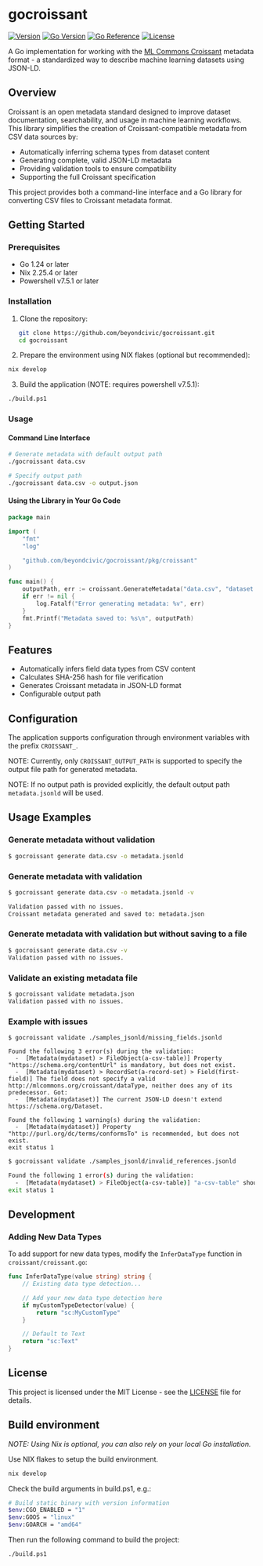 # gocroissant

[![Version](https://img.shields.io/badge/version-v0.2.9-blue)](https://github.com/beyondcivic/gocroissant/releases/tag/v0.2.9)
[![Go Version](https://img.shields.io/badge/Go-1.24+-00ADD8?logo=go)](https://golang.org/doc/devel/release.html)
[![Go Reference](https://pkg.go.dev/badge/github.com/beyondcivic/gocroissant.svg)](https://pkg.go.dev/github.com/beyondcivic/gocroissant)
[![License](https://img.shields.io/badge/license-MIT-green)](LICENSE)

A Go implementation for working with the [ML Commons Croissant](https://github.com/mlcommons/croissant) metadata format - a standardized way to describe machine learning datasets using JSON-LD.

## Overview

Croissant is an open metadata standard designed to improve dataset documentation, searchability, and usage in machine learning workflows. This library simplifies the creation of Croissant-compatible metadata from CSV data sources by:

- Automatically inferring schema types from dataset content
- Generating complete, valid JSON-LD metadata
- Providing validation tools to ensure compatibility
- Supporting the full Croissant specification

This project provides both a command-line interface and a Go library for converting CSV files to Croissant metadata format.

## Getting Started

### Prerequisites

- Go 1.24 or later
- Nix 2.25.4 or later
- Powershell v7.5.1 or later

### Installation

1. Clone the repository:

```bash
   git clone https://github.com/beyondcivic/gocroissant.git
   cd gocroissant
```

2. Prepare the environment using NIX flakes (optional but recommended):

```bash
nix develop
```

3. Build the application (NOTE: requires powershell v7.5.1):

```bash
./build.ps1
```

### Usage

#### Command Line Interface

```bash
# Generate metadata with default output path
./gocroissant data.csv

# Specify output path
./gocroissant data.csv -o output.json
```

#### Using the Library in Your Go Code

```go
package main

import (
	"fmt"
	"log"

	"github.com/beyondcivic/gocroissant/pkg/croissant"
)

func main() {
	outputPath, err := croissant.GenerateMetadata("data.csv", "dataset.jsonld")
	if err != nil {
		log.Fatalf("Error generating metadata: %v", err)
	}
	fmt.Printf("Metadata saved to: %s\n", outputPath)
}
```

## Features

- Automatically infers field data types from CSV content
- Calculates SHA-256 hash for file verification
- Generates Croissant metadata in JSON-LD format
- Configurable output path

## Configuration

The application supports configuration through environment variables with the prefix `CROISSANT_`.

NOTE: Currently, only `CROISSANT_OUTPUT_PATH` is supported to specify the output file path for generated metadata.

NOTE: If no output path is provided explicitly, the default output path `metadata.jsonld` will be used.

## Usage Examples

### Generate metadata without validation

```bash
$ gocroissant generate data.csv -o metadata.jsonld
```

### Generate metadata with validation

```bash
$ gocroissant generate data.csv -o metadata.jsonld -v

Validation passed with no issues.
Croissant metadata generated and saved to: metadata.json
```

### Generate metadata with validation but without saving to a file

```bash
$ gocroissant generate data.csv -v
Validation passed with no issues.
```

### Validate an existing metadata file

```bash
$ gocroissant validate metadata.json
Validation passed with no issues.
```

### Example with issues

```
$ gocroissant validate ./samples_jsonld/missing_fields.jsonld

Found the following 3 error(s) during the validation:
  -  [Metadata(mydataset) > FileObject(a-csv-table)] Property "https://schema.org/contentUrl" is mandatory, but does not exist.
  -  [Metadata(mydataset) > RecordSet(a-record-set) > Field(first-field)] The field does not specify a valid http://mlcommons.org/croissant/dataType, neither does any of its predecessor. Got:
  -  [Metadata(mydataset)] The current JSON-LD doesn't extend https://schema.org/Dataset.

Found the following 1 warning(s) during the validation:
  -  [Metadata(mydataset)] Property "http://purl.org/dc/terms/conformsTo" is recommended, but does not exist.
exit status 1
```

```bash
$ gocroissant validate ./samples_jsonld/invalid_references.jsonld

Found the following 1 error(s) during the validation:
  -  [Metadata(mydataset) > FileObject(a-csv-table)] "a-csv-table" should have an attribute "@type": "http://mlcommons.org/croissant/FileObject" or "@type": "http://mlcommons.org/croissant/FileSet". Got sc:WRONG_TYPE instead.
exit status 1
```

## Development

### Adding New Data Types

To add support for new data types, modify the `InferDataType` function in `croissant/croissant.go`:

```go
func InferDataType(value string) string {
	// Existing data type detection...

	// Add your new data type detection here
	if myCustomTypeDetector(value) {
		return "sc:MyCustomType"
	}

	// Default to Text
	return "sc:Text"
}
```

## License

This project is licensed under the MIT License - see the [LICENSE](LICENSE) file for details.

## Build environment

_NOTE: Using Nix is optional, you can also rely on your local Go installation._

Use NIX flakes to setup the build environment.

```bash
nix develop
```

Check the build arguments in build.ps1, e.g.:

```bash
# Build static binary with version information
$env:CGO_ENABLED = "1"
$env:GOOS = "linux"
$env:GOARCH = "amd64"
```

Then run the following command to build the project:

```bash
./build.ps1
```
